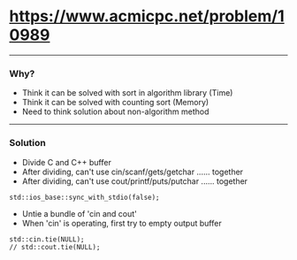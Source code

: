 # https://www.acmicpc.net/problem/10989

-----------------------------------------

### Why?

- Think it can be solved with sort in algorithm library (Time)
- Think it can be solved with counting sort (Memory)
- Need to think solution about non-algorithm method

-----------------------------------------

### Solution

- Divide C and C++ buffer
- After dividing, can't use  cin/scanf/gets/getchar ...... together 
- After dividing, can't use  cout/printf/puts/putchar ...... together

```
std::ios_base::sync_with_stdio(false);
```

- Untie a bundle of 'cin and cout'
- When 'cin' is operating, first try to empty output buffer

```
std::cin.tie(NULL);
// std::cout.tie(NULL);
```
